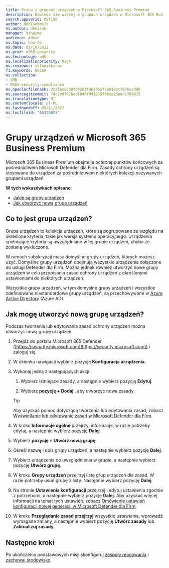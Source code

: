 ```yaml
---
title: Praca z grupami urządzeń w Microsoft 365 Business Premium
description: Dowiedz się więcej o grupach urządzeń w Microsoft 365 Business Premium
search.appverid: MET150
author: denisebmsft
ms.author: deniseb
manager: dansimp
audience: Admin
ms.topic: how-to
ms.date: 03/16/2022
ms.prod: m365-security
ms.technology: mdb
ms.localizationpriority: high
ms.reviewer: shlomiakirav
f1.keywords: NOCSH
ms.collection:
- SMB
- M365-security-compliance
ms.openlocfilehash: 2c218cd2b0f04201f46155a72a916cc7676aaddb
ms.sourcegitcommit: 7dc7e9fd76adf848f941919f86ca25eecc704015
ms.translationtype: MT
ms.contentlocale: pl-PL
ms.lasthandoff: 05/11/2022
ms.locfileid: "65320823"
---
```

# <a name="device-groups-in-microsoft-365-business-premium"></a>Grupy urządzeń w Microsoft 365 Business Premium

Microsoft 365 Business Premium obejmuje ochronę punktów końcowych za pośrednictwem Microsoft Defender dla Firm. Zasady ochrony urządzeń są stosowane do urządzeń za pośrednictwem niektórych kolekcji nazywanych grupami urządzeń. 

**W tych wskazówkach opisano**:  

- [Jakie są grupy urządzeń](#whats-a-device-group)
- [Jak utworzyć nową grupę urządzeń](#how-do-i-create-a-new-device-group)

## <a name="whats-a-device-group"></a>Co to jest grupa urządzeń?

Grupa urządzeń to kolekcja urządzeń, które są pogrupowane ze względu na określone kryteria, takie jak wersja systemu operacyjnego. Urządzenia spełniające kryteria są uwzględniane w tej grupie urządzeń, chyba że zostaną wykluczone. 

W ramach subskrypcji masz domyślne grupy urządzeń, których możesz użyć. Domyślne grupy urządzeń obejmują wszystkie urządzenia dołączone do usługi Defender dla Firm. Można jednak również utworzyć nowe grupy urządzeń w celu przypisania zasad ochrony urządzeń z określonymi ustawieniami do niektórych urządzeń. 

Wszystkie grupy urządzeń, w tym domyślne grupy urządzeń i wszystkie zdefiniowane niestandardowe grupy urządzeń, są przechowywane w [Azure Active Directory](/azure/active-directory/fundamentals/active-directory-whatis) (Azure AD).

## <a name="how-do-i-create-a-new-device-group"></a>Jak mogę utworzyć nową grupę urządzeń?

Podczas tworzenia lub edytowania zasad ochrony urządzeń można utworzyć nową grupę urządzeń. 

1. Przejdź do portalu Microsoft 365 Defender ([https://security.microsoft.com](https://security.microsoft.com)) i zaloguj się.

2. W okienku nawigacji wybierz pozycję **Konfiguracja urządzenia**. 

3. Wykonaj jedną z następujących akcji:

    1. Wybierz istniejące zasady, a następnie wybierz pozycję **Edytuj**.
    
    2. Wybierz **pozycję + Dodaj** , aby utworzyć nowe zasady.

    > [!TIP]
    > Aby uzyskać pomoc dotyczącą tworzenia lub edytowania zasad, zobacz [Wyświetlanie lub edytowanie zasad w Microsoft Defender dla Firm](m365bp-view-edit-create-mdb-policies.md).

4. W kroku **Informacje ogólne** przejrzyj informacje, w razie potrzeby edytuj, a następnie wybierz pozycję **Dalej**.

5. Wybierz **pozycję + Utwórz nową grupę**. 

6. Określ nazwę i opis grupy urządzeń, a następnie wybierz pozycję **Dalej**.

7. Wybierz urządzenia do uwzględnienia w grupie, a następnie wybierz pozycję **Utwórz grupę**.

8. W kroku **Grupy urządzeń** przejrzyj listę grup urządzeń dla zasad. W razie potrzeby usuń grupę z listy. Następnie wybierz pozycję **Dalej**.

9. Na stronie **Ustawienia konfiguracji** przejrzyj i edytuj ustawienia zgodnie z potrzebami, a następnie wybierz pozycję **Dalej**. Aby uzyskać więcej informacji na temat tych ustawień, zobacz [Omówienie ustawień konfiguracji nowej generacji w Microsoft Defender dla Firm](../security/defender-business/mdb-next-gen-configuration-settings.md).

10. W kroku **Przeglądanie zasad przejrzyj** wszystkie ustawienia, wprowadź wymagane zmiany, a następnie wybierz pozycję **Utwórz zasady** lub **Zaktualizuj zasady**.

## <a name="next-steps"></a>Następne kroki

Po ukończeniu podstawowych misji skonfiguruj [zespoły reagowania](m365bp-security-incident-management.md) i [zachowaj środowisko](m365bp-maintain-environment.md).

